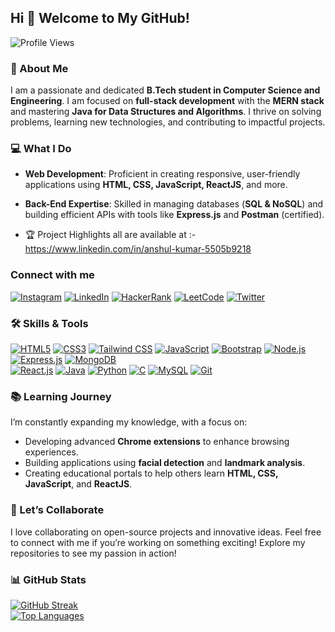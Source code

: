 ## Hi 👋 Welcome to My GitHub!

![Profile Views](https://komarev.com/ghpvc/?username=TechStackWizard&color=blue&style=flat-square)

### 🚀 About Me  
I am a passionate and dedicated **B.Tech student in Computer Science and Engineering**. I am focused on **full-stack development** with the **MERN stack** and mastering **Java for Data Structures and Algorithms**. I thrive on solving problems, learning new technologies, and contributing to impactful projects.

### 💻 What I Do  
- **Web Development**: Proficient in creating responsive, user-friendly applications using **HTML, CSS, JavaScript, ReactJS**, and more.  
- **Back-End Expertise**: Skilled in managing databases (**SQL & NoSQL**) and building efficient APIs with tools like **Express.js** and **Postman** (certified).  

- 🏆 Project Highlights all are available at :- https://www.linkedin.com/in/anshul-kumar-5505b9218

### Connect with me
[![Instagram](https://upload.wikimedia.org/wikipedia/commons/thumb/9/95/.svg/1200px-Instagram_logo_2022.svg.png)](https://www.instagram.com/anshulprajapati147) [![LinkedIn](https://upload.wikimedia.org/wikipedia/commons/7/77/LinkedIn_Logo_2023.svg)](https://www.linkedin.com/in/anshul-kumar-5505b9218)  [![HackerRank](https://upload.wikimedia.org/wikipedia/commons/7/7d/HackerRank_logo_2020.svg)](https://www.hackerrank.com/anshullko474)  [![LeetCode](https://upload.wikimedia.org/wikipedia/commons/0/00/LeetCode_Logo.png)](https://leetcode.com/TechStackWizard)  [![Twitter](https://upload.wikimedia.org/wikipedia/commons/6/60/Twitter_Logo_2021.svg)](https://x.com/ANSHULK12498941)

### 🛠️ Skills & Tools

[![HTML5](https://img.shields.io/badge/-HTML5-E34F26?style=flat-square&logo=html5&logoColor=white)](https://developer.mozilla.org/en-US/docs/Web/HTML)  [![CSS3](https://img.shields.io/badge/-CSS3-1572B6?style=flat-square&logo=css3&logoColor=white)](https://developer.mozilla.org/en-US/docs/Web/CSS)  [![Tailwind CSS](https://img.shields.io/badge/-TailwindCSS-06B6D4?style=flat-square&logo=tailwind-css&logoColor=white)](https://tailwindcss.com/docs)  [![JavaScript](https://img.shields.io/badge/-JavaScript-F7DF1E?style=flat-square&logo=javascript&logoColor=black)](https://developer.mozilla.org/en-US/docs/Web/JavaScript)  [![Bootstrap](https://img.shields.io/badge/-Bootstrap-7952B3?style=flat-square&logo=bootstrap&logoColor=white)](https://getbootstrap.com/docs/)  [![Node.js](https://img.shields.io/badge/-Node.js-339933?style=flat-square&logo=node.js&logoColor=white)](https://nodejs.org/en/docs/)  [![Express.js](https://img.shields.io/badge/-Express.js-000000?style=flat-square&logo=express&logoColor=white)](https://expressjs.com/)  [![MongoDB](https://img.shields.io/badge/-MongoDB-47A248?style=flat-square&logo=mongodb&logoColor=white)](https://www.mongodb.com/docs/)  
[![React.js](https://img.shields.io/badge/-React-61DAFB?style=flat-square&logo=react&logoColor=black)](https://reactjs.org/docs/getting-started.html)  [![Java](https://img.shields.io/badge/-Java-007396?style=flat-square&logo=java&logoColor=white)](https://docs.oracle.com/en/java/)  [![Python](https://img.shields.io/badge/-Python-3776AB?style=flat-square&logo=python&logoColor=white)](https://docs.python.org/3/)  [![C](https://img.shields.io/badge/-C-A8B9CC?style=flat-square&logo=c&logoColor=white)](https://en.cppreference.com/w/c)  [![MySQL](https://img.shields.io/badge/-MySQL-4479A1?style=flat-square&logo=mysql&logoColor=white)](https://dev.mysql.com/doc/)  [![Git](https://img.shields.io/badge/-Git-F05032?style=flat-square&logo=git&logoColor=white)](https://git-scm.com/doc)
 
### 📚 Learning Journey  
I’m constantly expanding my knowledge, with a focus on:  
- Developing advanced **Chrome extensions** to enhance browsing experiences.  
- Building applications using **facial detection** and **landmark analysis**.  
- Creating educational portals to help others learn **HTML, CSS, JavaScript**, and **ReactJS**.

### 🤝 Let’s Collaborate  
I love collaborating on open-source projects and innovative ideas. Feel free to connect with me if you’re working on something exciting!
Explore my repositories to see my passion in action!  

### 📊 GitHub Stats  
[![GitHub Streak](https://streak-stats.demolab.com/?user=TechStackWizard&theme=radical)](https://git.io/streak-stats)  
[![Top Languages](https://github-readme-stats.vercel.app/api/top-langs/?username=TechStackWizard&layout=compact&theme=radical)](https://github.com/anuraghazra/github-readme-stats)


